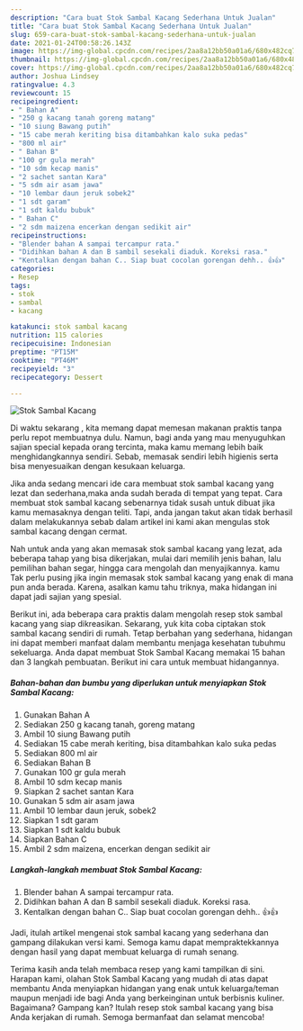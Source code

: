 ```yaml
---
description: "Cara buat Stok Sambal Kacang Sederhana Untuk Jualan"
title: "Cara buat Stok Sambal Kacang Sederhana Untuk Jualan"
slug: 659-cara-buat-stok-sambal-kacang-sederhana-untuk-jualan
date: 2021-01-24T00:58:26.143Z
image: https://img-global.cpcdn.com/recipes/2aa8a12bb50a01a6/680x482cq70/stok-sambal-kacang-foto-resep-utama.jpg
thumbnail: https://img-global.cpcdn.com/recipes/2aa8a12bb50a01a6/680x482cq70/stok-sambal-kacang-foto-resep-utama.jpg
cover: https://img-global.cpcdn.com/recipes/2aa8a12bb50a01a6/680x482cq70/stok-sambal-kacang-foto-resep-utama.jpg
author: Joshua Lindsey
ratingvalue: 4.3
reviewcount: 15
recipeingredient:
- " Bahan A"
- "250 g kacang tanah goreng matang"
- "10 siung Bawang putih"
- "15 cabe merah keriting bisa ditambahkan kalo suka pedas"
- "800 ml air"
- " Bahan B"
- "100 gr gula merah"
- "10 sdm kecap manis"
- "2 sachet santan Kara"
- "5 sdm air asam jawa"
- "10 lembar daun jeruk sobek2"
- "1 sdt garam"
- "1 sdt kaldu bubuk"
- " Bahan C"
- "2 sdm maizena encerkan dengan sedikit air"
recipeinstructions:
- "Blender bahan A sampai tercampur rata."
- "Didihkan bahan A dan B sambil sesekali diaduk. Koreksi rasa."
- "Kentalkan dengan bahan C.. Siap buat cocolan gorengan dehh.. 👍👍"
categories:
- Resep
tags:
- stok
- sambal
- kacang

katakunci: stok sambal kacang 
nutrition: 115 calories
recipecuisine: Indonesian
preptime: "PT15M"
cooktime: "PT46M"
recipeyield: "3"
recipecategory: Dessert

---
```



![Stok Sambal Kacang](https://img-global.cpcdn.com/recipes/2aa8a12bb50a01a6/680x482cq70/stok-sambal-kacang-foto-resep-utama.jpg)

Di waktu  sekarang , kita memang dapat memesan makanan praktis tanpa perlu repot membuatnya dulu. Namun, bagi anda yang mau menyuguhkan sajian special kepada orang tercinta, maka kamu memang lebih baik menghidangkannya sendiri. Sebab, memasak sendiri lebih higienis serta bisa menyesuaikan dengan kesukaan keluarga.

Jika anda sedang mencari ide cara membuat stok sambal kacang yang lezat dan sederhana,maka anda sudah berada di tempat yang tepat. Cara membuat stok sambal kacang  sebenarnya tidak susah untuk dibuat jika kamu memasaknya dengan teliti. Tapi, anda jangan takut akan tidak berhasil dalam melakukannya 
sebab dalam artikel ini kami akan mengulas stok sambal kacang dengan cermat.  



Nah untuk anda yang akan memasak stok sambal kacang yang lezat, ada beberapa tahap yang bisa dikerjakan, mulai dari memilih jenis bahan, lalu pemilihan bahan segar, hingga cara mengolah dan menyajikannya. kamu Tak perlu pusing jika ingin memasak stok sambal kacang yang enak di mana pun anda berada. Karena, asalkan kamu  tahu triknya, maka hidangan ini dapat jadi sajian yang spesial.

Berikut ini, ada beberapa cara praktis  dalam mengolah resep stok sambal kacang yang siap dikreasikan. Sekarang, yuk kita coba ciptakan stok sambal kacang sendiri di rumah. Tetap berbahan yang sederhana, hidangan ini dapat memberi manfaat dalam membantu menjaga kesehatan tubuhmu sekeluarga. Anda dapat membuat Stok Sambal Kacang memakai 15 bahan dan 3 langkah pembuatan. Berikut ini cara untuk membuat hidangannya.

<!--inarticleads1-->

##### Bahan-bahan dan bumbu yang diperlukan untuk menyiapkan Stok Sambal Kacang:

1. Gunakan  Bahan A
1. Sediakan 250 g kacang tanah, goreng matang
1. Ambil 10 siung Bawang putih
1. Sediakan 15 cabe merah keriting, bisa ditambahkan kalo suka pedas
1. Sediakan 800 ml air
1. Sediakan  Bahan B
1. Gunakan 100 gr gula merah
1. Ambil 10 sdm kecap manis
1. Siapkan 2 sachet santan Kara
1. Gunakan 5 sdm air asam jawa
1. Ambil 10 lembar daun jeruk, sobek2
1. Siapkan 1 sdt garam
1. Siapkan 1 sdt kaldu bubuk
1. Siapkan  Bahan C
1. Ambil 2 sdm maizena, encerkan dengan sedikit air




<!--inarticleads2-->

##### Langkah-langkah membuat Stok Sambal Kacang:

1. Blender bahan A sampai tercampur rata.
1. Didihkan bahan A dan B sambil sesekali diaduk. Koreksi rasa.
1. Kentalkan dengan bahan C.. Siap buat cocolan gorengan dehh.. 👍👍




Jadi, itulah artikel mengenai  stok sambal kacang  yang sederhana dan gampang dilakukan versi kami. Semoga kamu dapat mempraktekkannya dengan hasil yang dapat membuat keluarga di rumah senang. 

Terima kasih anda telah membaca resep yang kami tampilkan di sini. Harapan kami, olahan  Stok Sambal Kacang yang mudah di atas dapat membantu Anda menyiapkan hidangan yang enak untuk keluarga/teman maupun menjadi ide bagi Anda yang berkeinginan untuk berbisnis kuliner. Bagaimana? Gampang kan? Itulah resep stok sambal kacang yang bisa Anda kerjakan di rumah. Semoga bermanfaat dan selamat mencoba!

